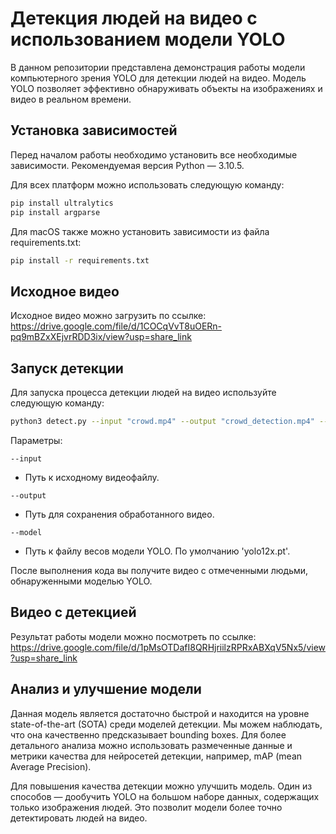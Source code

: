 # Детекция людей на видео с использованием модели YOLO

В данном репозитории представлена демонстрация работы модели компьютерного зрения YOLO для детекции людей на видео. Модель YOLO позволяет эффективно обнаруживать объекты на изображениях и видео в реальном времени.

## Установка зависимостей

Перед началом работы необходимо установить все необходимые зависимости. Рекомендуемая версия Python — 3.10.5.

Для всех платформ можно использовать следующую команду:

```bash
pip install ultralytics
pip install argparse     
```
Для macOS также можно установить зависимости из файла requirements.txt:

```bash
pip install -r requirements.txt
```

## Исходное видео

Исходное видео можно загрузить по ссылке:
https://drive.google.com/file/d/1COCqVvT8uOERn-pq9mBZxXEjvrRDD3ix/view?usp=share_link

## Запуск детекции

Для запуска процесса детекции людей на видео используйте следующую команду:


```bash
python3 detect.py --input "crowd.mp4" --output "crowd_detection.mp4" --model "yolo12x.pt"
```

Параметры:


```
--input
```
- Путь к исходному видеофайлу.

```
--output
```
- Путь для сохранения обработанного видео.

```
--model
```
- Путь к файлу весов модели YOLO. По умолчанию 'yolo12x.pt'.

После выполнения кода вы получите видео с отмеченными людьми, обнаруженными моделью YOLO.

## Видео с детекцией

Результат работы модели можно посмотреть по ссылке:
https://drive.google.com/file/d/1pMsOTDafI8QRHjriilzRPRxABXqV5Nx5/view?usp=share_link

## Анализ и улучшение модели


Данная модель является достаточно быстрой и находится на уровне state-of-the-art (SOTA) среди моделей детекции. Мы можем наблюдать, что она качественно предсказывает bounding boxes. Для более детального анализа можно использовать размеченные данные и метрики качества для нейросетей детекции, например, mAP (mean Average Precision).

Для повышения качества детекции можно улучшить модель. Один из способов — дообучить YOLO на большом наборе данных, содержащих только изображения людей. Это позволит модели более точно детектировать людей на видео.
